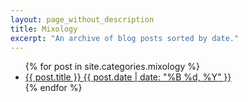 ```yaml
---
layout: page_without_description
title: Mixology
excerpt: "An archive of blog posts sorted by date."
---
```


<ul class="post-list">
{% for post in site.categories.mixology %}
  <li><article><a href="{{ site.url }}{{ post.url }}">{{ post.title }} <span class="entry-date"><time datetime="{{ post.date | date_to_xmlschema }}">{{ post.date | date: "%B %d, %Y" }}</time></span></a></article></li>
{% endfor %}
</ul>
